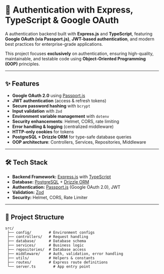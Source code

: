 # 🔐 Authentication with Express, TypeScript & Google OAuth

A authentication backend built with **Express.js** and **TypeScript**, featuring **Google OAuth (via Passport.js)**, **JWT-based authentication**, and modern best practices for enterprise-grade applications.

This project focuses **exclusively** on authentication, ensuring high-quality, maintainable, and testable code using **Object-Oriented Programming (OOP)** principles.

---

## ✨ Features

- **Google OAuth 2.0** using [Passport.js](http://www.passportjs.org/)
- **JWT authentication** (access & refresh tokens)
- **Secure password hashing** with `bcrypt`
- **Input validation** with `Zod`
- **Environment variable management** with `dotenv`
- **Security enhancements**: Helmet, CORS, rate limiting
- **Error handling & logging** (centralized middleware)
- **HTTP-only cookies** for tokens
- **PostgreSQL + Drizzle ORM** for type-safe database queries
- **OOP architecture**: Controllers, Services, Repositories, Middleware

---

## 🛠 Tech Stack

- **Backend Framework:** [Express.js](https://expressjs.com/) with [TypeScript](https://www.typescriptlang.org/)
- **Database:** [PostgreSQL](https://www.postgresql.org/) + [Drizzle ORM](https://orm.drizzle.team/)
- **Authentication:** [Passport.js](http://www.passportjs.org/) (Google OAuth 2.0), JWT
- **Validation:** [Zod](https://zod.dev/)
- **Security:** Helmet, CORS, Rate Limiter

---

## 📂 Project Structure

```plaintext
src/
 ├── config/        # Environment configs
 ├── controllers/   # Request handling
 ├── database/      # Database schema
 ├── services/      # Business logic
 ├── repositories/  # Database access
 ├── middleware/    # Auth, validation, error handling
 ├── utils/         # Helpers & constants
 ├── routes/        # Express route definitions
 └── server.ts        # App entry point
```
